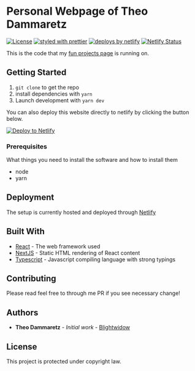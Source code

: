 # Personal Webpage of Theo Dammaretz

[![License](https://img.shields.io/github/license/mashape/apistatus.svg)](https://opensource.org/licenses/MIT)
[![styled with prettier](https://img.shields.io/badge/styled_with-prettier-ff69b4.svg)](https://github.com/prettier/prettier)
[![deploys by netlify](https://img.shields.io/badge/deploys%20by-netlify-00c7b7.svg)](https://www.netlify.com)
[![Netlify Status](https://api.netlify.com/api/v1/badges/bc1b59ab-a029-4391-afbd-ed5977a4bb5c/deploy-status)](https://app.netlify.com/sites/dammaretz/deploys)

This is the code that my [fun projects page](https://fun.dammaretz.fr) is running on.

## Getting Started

1. `git clone` to get the repo
2. install dependencies with `yarn`
3. Launch development with `yarn dev`

You can also deploy this website directly to netlify by clicking the button below.

[![Deploy to Netlify](https://www.netlify.com/img/deploy/button.svg)](https://app.netlify.com/start/deploy?repository=https://github.com/Blightwidow/fun-next)

### Prerequisites

What things you need to install the software and how to install them

- node
- yarn

## Deployment

The setup is currently hosted and deployed through [Netlify](https://www.netlify.com/)

## Built With

- [React](https://reactjs.org/) - The web framework used
- [NextJS](https://nextjs.org/) - Static HTML rendering of React content
- [Typescript](https://www.typescriptlang.org/) - Javascript compiling language with strong typings

## Contributing

Please read feel free to through me PR if you see necessary change!

## Authors

- **Theo Dammaretz** - _Initial work_ - [Blightwidow](https://github.com/Bligthwidow)

## License

This project is protected under copyright law.
